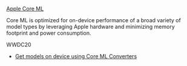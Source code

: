 [Apple Core ML](https://developer.apple.com/machine-learning/core-ml/)

Core ML is optimized for on-device performance of a broad variety of model 
types by leveraging Apple hardware and minimizing memory footprint and power consumption.

WWDC20

* [Get models on device using Core ML Converters](https://developer.apple.com/videos/play/wwdc2020/10153/)
